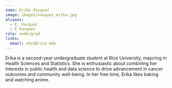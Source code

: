 ```yaml
---
name: Erika Vasquez
image: images/vasquez_erika.jpg
aliases:
  - E. Vasquez
  - E Vasquez
role: undergrad
links:
  email: edv2@rice.edu
---
```


Erika is a second-year undergraduate student at Rice University, majoring in Health Sciences and Statistics. She is enthusiastic about combining her interests in public health and data science to drive advancement in cancer outcomes and community well-being. In her free time, Erika likes baking and watching anime.
